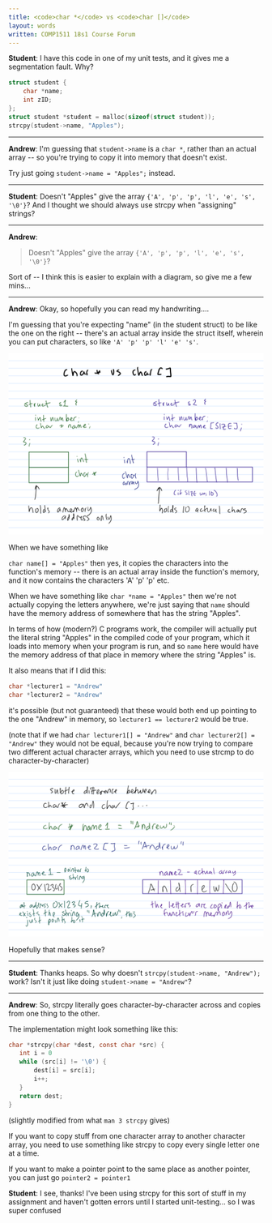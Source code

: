 ```yaml
---
title: <code>char *</code> vs <code>char []</code>
layout: words
written: COMP1511 18s1 Course Forum
---
```


**Student**: I have this code in one of my unit tests, and it gives me a
segmentation fault. Why?

```c
struct student {
    char *name;
    int zID; 
};
struct student *student = malloc(sizeof(struct student));
strcpy(student->name, "Apples");
```
----

**Andrew**: I'm guessing that `student->name` is a `char *`, rather than an
actual array -- so you're trying to copy it into memory that doesn't
exist.

Try just going `student->name = "Apples";` instead.

----

**Student**: Doesn't "Apples" give the array `{'A', 'p', 'p', 'l', 'e',
's', '\0'}`?  And I thought we should always use strcpy when "assigning"
strings?

----

**Andrew**:
> Doesn't "Apples" give the array `{'A', 'p', 'p', 'l', 'e', 's', '\0'}`?

Sort of -- I think this is easier to explain with a diagram, so give me
a few mins...

----

**Andrew**:
Okay, so hopefully you can read my handwriting....

I'm guessing that you're expecting "name" (in the student struct) to be
like the one on the right -- there's an actual array inside the struct
itself, wherein you can put characters, so like `'A' 'p' 'p' 'l' 'e'
's'`.

![](../static/chars_1.png)

When we have something like 

`char name[] = "Apples"` then yes, it copies the characters into the
function's memory -- there is an actual array inside the function's
memory, and it now contains the characters 'A' 'p' 'p' etc.

When we have something like `char *name = "Apples"` then we're not
actually copying the letters anywhere, we're just saying that `name`
should have the memory address of somewhere that has the string
"Apples".

In terms of how (modern?) C programs work, the compiler will actually
put the literal string "Apples" in the compiled code of your program,
which it loads into memory when your program is run, and so `name` here
would have the memory address of that place in memory where the string
"Apples" is.

It also means that if I did this:

```c
char *lecturer1 = "Andrew"
char *lecturer2 = "Andrew"
```

it's possible (but not guaranteed) that these would both end up pointing
to the one "Andrew" in memory, so `lecturer1 == lecturer2` would be true.

(note that if we had `char lecturer1[] = "Andrew"` and `char lecturer2[]
= "Andrew"` they would not be equal, because you're now trying to
compare two different actual character arrays, which you need to use
strcmp to do character-by-character)

![](../static/chars_2.png)

Hopefully that makes sense?

----

**Student**: Thanks heaps.
So why doesn't `strcpy(student->name, "Andrew");` work?
Isn't it just like doing `student->name = "Andrew"`?

----

**Andrew**:
So, strcpy literally goes character-by-character across and copies from
one thing to the other.

The implementation might look something like this:

```c
char *strcpy(char *dest, const char *src) {
   int i = 0
   while (src[i] != '\0') {
       dest[i] = src[i];
       i++;
   }
   return dest;
}
```
(slightly modified from what `man 3 strcpy` gives)

If you want to copy stuff from one character array to another character
array, you need to use something like strcpy to copy every single letter
one at a time.

If you want to make a pointer point to the same place as another
pointer, you can just go `pointer2 = pointer1`

**Student**: I see, thanks! I've been using strcpy for this sort of
stuff in my assignment and haven't gotten errors until I started
unit-testing... so I was super confused

